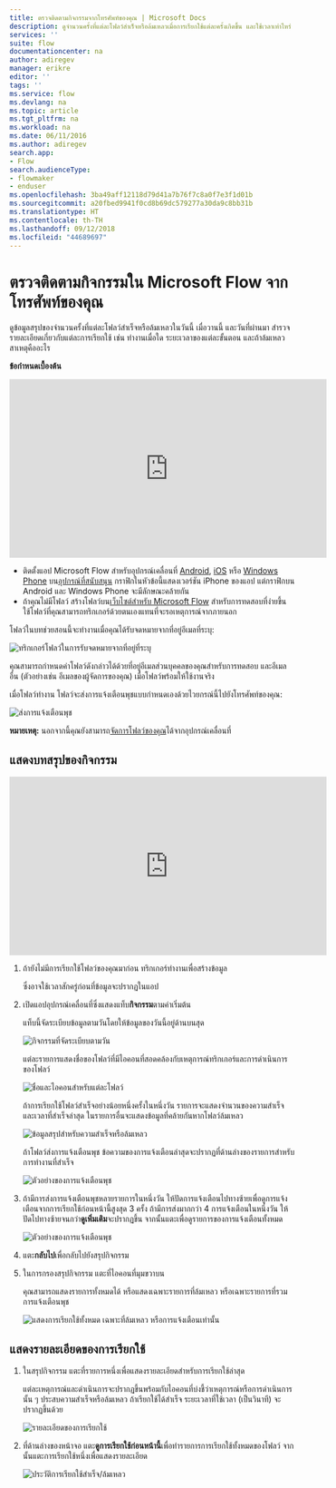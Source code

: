 ```yaml
---
title: ตรวจติดตามกิจกรรมจากโทรศัพท์ของคุณ | Microsoft Docs
description: ดูจำนวนครั้งที่แต่ละโฟลว์สำเร็จหรือล้มเหลวเมื่อการเรียกใช้แต่ละครั้งเกิดขึ้น และใช้เวลาเท่าไหร่
services: ''
suite: flow
documentationcenter: na
author: adiregev
manager: erikre
editor: ''
tags: ''
ms.service: flow
ms.devlang: na
ms.topic: article
ms.tgt_pltfrm: na
ms.workload: na
ms.date: 06/11/2016
ms.author: adiregev
search.app:
- Flow
search.audienceType:
- flowmaker
- enduser
ms.openlocfilehash: 3ba49aff12118d79d41a7b76f7c8a0f7e3f1d01b
ms.sourcegitcommit: a20fbed9941f0cd8b69dc579277a30da9c8bb31b
ms.translationtype: HT
ms.contentlocale: th-TH
ms.lasthandoff: 09/12/2018
ms.locfileid: "44689697"
---
```

# <a name="monitor-activity-in-microsoft-flow-from-your-phone"></a>ตรวจติดตามกิจกรรมใน Microsoft Flow จากโทรศัพท์ของคุณ
ดูข้อมูลสรุปของจำนวนครั้งที่แต่ละโฟลว์สำเร็จหรือล้มเหลวในวันนี้ เมื่อวานนี้ และวันที่ผ่านมา สำรวจรายละเอียดเกี่ยวกับแต่ละการเรียกใช้ เช่น ทำงานเมื่อใด ระยะเวลาของแต่ละขั้นตอน และถ้าล้มเหลวสาเหตุคืออะไร

**ข้อกำหนดเบื้องต้น**

<iframe width="560" height="315" src="https://www.youtube.com/embed/vZuYZ64K3tI?list=PL8nfc9haGeb55I9wL9QnWyHp3ctU2_ThF" frameborder="0" allowfullscreen></iframe>

* ติดตั้งแอป Microsoft Flow สำหรับอุปกรณ์เคลื่อนที่ [Android](https://aka.ms/flowmobiledocsandroid), [iOS](https://aka.ms/flowmobiledocsios) หรือ [Windows Phone](https://aka.ms/flowmobilewindows) บน[อุปกรณ์ที่สนับสนุน](getting-started.md#use-the-mobile-app) กราฟิกในหัวข้อนี้แสดงเวอร์ชัน iPhone ของแอป แต่กราฟิกบน Android และ Windows Phone จะมีลักษณะคล้ายกัน
* ถ้าคุณไม่มีโฟลว์ สร้างโฟลว์บน[เว็บไซต์สำหรับ Microsoft Flow](https://flow.microsoft.com/) สำหรับการทดสอบที่ง่ายขึ้น ใช้โฟลว์ที่คุณสามารถทริกเกอร์ด้วยตนเองแทนที่จะรอเหตุการณ์จากภายนอก

โฟลว์ในบทช่วยสอนนี้จะทำงานเมื่อคุณได้รับจดหมายจากที่อยู่อีเมลที่ระบุ:

![ทริกเกอร์โฟลว์ในการรับจดหมายจากที่อยู่ที่ระบุ](./media/mobile-monitor-activity/create-trigger.png)

คุณสามารถกำหนดค่าโฟลว์ดังกล่าวได้ด้วยที่อยู่อีเมลส่วนบุคคลของคุณสำหรับการทดสอบ และอีเมลอื่น (ตัวอย่างเช่น อีเมลของผู้จัดการของคุณ) เมื่อโฟลว์พร้อมให้ใช้งานจริง

เมื่อโฟลว์ทำงาน โฟลว์จะส่งการแจ้งเตือนพุชแบบกำหนดเองด้วยไวยกรณ์นี้ไปยังโทรศัพท์ของคุณ:

![ส่งการแจ้งเตือนพุช](./media/mobile-monitor-activity/create-event.png)

**หมายเหตุ:** นอกจากนี้คุณยังสามารถ[จัดการโฟลว์ของคุณ](mobile-manage-flows.md)ได้จากอุปกรณ์เคลื่อนที่

## <a name="display-a-summary-of-activity"></a>แสดงบทสรุปของกิจกรรม
<iframe width="560" height="315" src="https://www.youtube.com/embed/nVCGJamOw6s?list=PL8nfc9haGeb55I9wL9QnWyHp3ctU2_ThF" frameborder="0" allowfullscreen></iframe>

1. ถ้ายังไม่มีการเรียกใช้โฟลว์ของคุณมาก่อน ทริกเกอร์ทำงานเพื่อสร้างข้อมูล
   
    ซึ่งอาจใช้เวลาสักครู่ก่อนที่ข้อมูลจะปรากฏในแอป
2. เปิดแอปอุปกรณ์เคลื่อนที่ซึ่งแสดงแท็บ**กิจกรรม**ตามค่าเริ่มต้น
   
    แท็บนี้จัดระเบียบข้อมูลตามวันโดยให้ข้อมูลของวันนี้อยู่ด้านบนสุด
   
    ![กิจกรรมที่จัดระเบียบตามวัน](./media/mobile-monitor-activity/activity-day2.png)
   
    แต่ละรายการแสดงชื่อของโฟลว์ที่มีไอคอนที่สอดคล้องกับเหตุการณ์ทริกเกอร์และการดำเนินการของโฟลว์
   
    ![ชื่อและไอคอนสำหรับแต่ละโฟลว์](./media/mobile-monitor-activity/activity-flow-name.png)
   
    ถ้าการเรียกใช้โฟลว์สำเร็จอย่างน้อยหนึ่งครั้งในหนึ่งวัน รายการจะแสดงจำนวนของความสำเร็จและเวลาที่สำเร็จล่าสุด ในรายการอื่นจะแสดงข้อมูลที่คล้ายกันหากโฟลว์ล้มเหลว
   
    ![ข้อมูลสรุปสำหรับความสำเร็จหรือล้มเหลว](./media/mobile-monitor-activity/activity-summary.png)
   
    ถ้าโฟลว์ส่งการแจ้งเตือนพุช ข้อความของการแจ้งเตือนล่าสุดจะปรากฏที่ด้านล่างของรายการสำหรับการทำงานที่สำเร็จ
   
    ![ตัวอย่างของการแจ้งเตือนพุช](./media/mobile-monitor-activity/activity-notification.png)
3. ถ้ามีการส่งการแจ้งเตือนพุชหลายรายการในหนึ่งวัน ให้ปัดการแจ้งเตือนไปทางซ้ายเพื่อดูการแจ้งเตือนจากการเรียกใช้ก่อนหน้านี้สูงสุด 3 ครั้ง ถ้ามีการส่งมากกว่า 4 การแจ้งเตือนในหนึ่งวัน ให้ปัดไปทางซ้ายจนกว่า**ดูเพิ่มเติม**จะปรากฏขึ้น จากนั้นแตะเพื่อดูรายการของการแจ้งเตือนทั้งหมด
   
    ![ตัวอย่างของการแจ้งเตือนพุช](./media/mobile-monitor-activity/activity-notification-list.png)
4. แตะ**กลับไป**เพื่อกลับไปยังสรุปกิจกรรม
5. ในการกรองสรุปกิจกรรม แตะที่ไอคอนที่มุมขวาบน
   
    คุณสามารถแสดงรายการทั้งหมดได้ หรือแสดงเฉพาะรายการที่ล้มเหลว หรือเฉพาะรายการที่รวมการแจ้งเตือนพุช
   
    ![แสดงการเรียกใช้ทั้งหมด เฉพาะที่ล้มเหลว หรือการแจ้งเตือนเท่านั้น](./media/mobile-monitor-activity/activity-filter.png)

## <a name="show-details-of-a-run"></a>แสดงรายละเอียดของการเรียกใช้
1. ในสรุปกิจกรรม แตะที่รายการหนึ่งเพื่อแสดงรายละเอียดสำหรับการเรียกใช้ล่าสุด
   
     แต่ละเหตุการณ์และดำเนินการจะปรากฏขึ้นพร้อมกับไอคอนที่บ่งชี้ว่าเหตุการณ์หรือการดำเนินการนั้น ๆ ประสบความสำเร็จหรือล้มเหลว ถ้าเรียกใช้ได้สำเร็จ ระยะเวลาที่ใช้เวลา (เป็นวินาที) จะปรากฏขึ้นด้วย
   
    ![รายละเอียดของการเรียกใช้](./media/mobile-monitor-activity/activity-icons.png)
2. ที่ด้านล่างของหน้าจอ แตะ**ดูการเรียกใช้ก่อนหน้านี้**เพื่อทำรายการการเรียกใช้ทั้งหมดของโฟลว์ จากนั้นแตะการเรียกใช้หนึ่งเพื่อแสดงรายละเอียด
   
    ![ประวัติการเรียกใช้สำเร็จ/ล้มเหลว](./media/mobile-monitor-activity/history-mixed.png)


